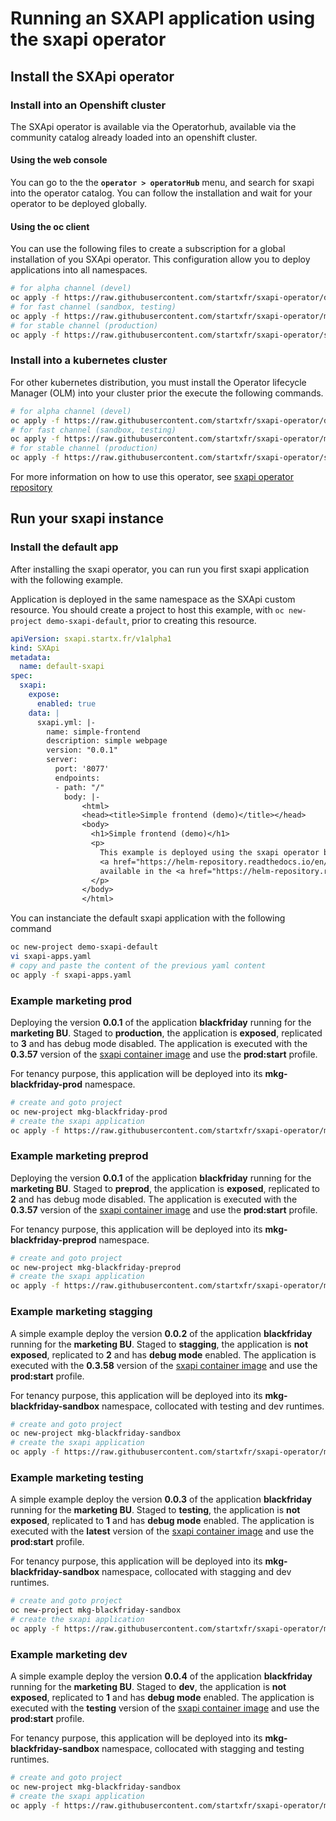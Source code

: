 # Running an SXAPI application using the sxapi operator

## Install the SXApi operator

### Install into an Openshift cluster

The SXApi operator is available via the Operatorhub, available via the community catalog already loaded into an openshift cluster.

#### Using the web console

You can go to the the **`operator > operatorHub`** menu, and search for sxapi into the operator catalog. You can follow
the installation and wait for your operator to be deployed globally.

#### Using the oc client

You can use the following files to create a subscription for a global installation of you SXApi operator. This configuration
allow you to deploy applications into all namespaces.

```bash
# for alpha channel (devel)
oc apply -f https://raw.githubusercontent.com/startxfr/sxapi-operator/devel/load-sub.yaml
# for fast channel (sandbox, testing)
oc apply -f https://raw.githubusercontent.com/startxfr/sxapi-operator/main/load-sub.yaml
# for stable channel (production)
oc apply -f https://raw.githubusercontent.com/startxfr/sxapi-operator/stable/load-sub.yaml
```

### Install into a kubernetes cluster

For other kubernetes distribution, you must install the Operator lifecycle Manager (OLM) into your cluster prior the execute the following commands.

```bash
# for alpha channel (devel)
oc apply -f https://raw.githubusercontent.com/startxfr/sxapi-operator/devel/load-catalog.yaml
# for fast channel (sandbox, testing)
oc apply -f https://raw.githubusercontent.com/startxfr/sxapi-operator/main/load-catalog.yaml
# for stable channel (production)
oc apply -f https://raw.githubusercontent.com/startxfr/sxapi-operator/stable/load-catalog.yaml
```

For more information on how to use this operator, see [sxapi operator repository](https://github.com/startxfr/sxapi-operator)

## Run your sxapi instance

### Install the default app

After installing the sxapi operator, you can run you first sxapi application with the following example.

Application is deployed in the same namespace as the SXApi custom resource. You should create a project
to host this example, with ```oc new-project demo-sxapi-default```, prior to creating this resource.

```yaml
apiVersion: sxapi.startx.fr/v1alpha1
kind: SXApi
metadata:
  name: default-sxapi
spec:
  sxapi:
    expose:
      enabled: true
    data: |
      sxapi.yml: |-
        name: simple-frontend
        description: simple webpage
        version: "0.0.1"
        server:
          port: '8077'
          endpoints:
          - path: "/"
            body: |-
                <html>
                <head><title>Simple frontend (demo)</title></head>
                <body>
                  <h1>Simple frontend (demo)</h1>
                  <p>
                    This example is deployed using the sxapi operator based on the 
                    <a href="https://helm-repository.readthedocs.io/en/latest/charts/sxapi.html" target="_blank">sxapi chart</a>
                    available in the <a href="https://helm-repository.readthedocs.io" target="_blank">startx helm repository</a>. 
                  </p>
                </body>
                </html>
```

You can instanciate the default sxapi application with the following command

```bash
oc new-project demo-sxapi-default
vi sxapi-apps.yaml
# copy and paste the content of the previous yaml content
oc apply -f sxapi-apps.yaml
```

### Example marketing prod

Deploying the version **0.0.1** of the application **blackfriday** running for the **marketing BU**.
Staged to **production**, the application is **exposed**, replicated to **3** and has debug mode disabled.
The application is executed with the **0.3.57** version of the [sxapi container image](https://hub.docker.com/r/startx/sxapi)
and use the **prod:start** profile.

For tenancy purpose, this application will be deployed into its **mkg-blackfriday-prod** namespace.

```bash
# create and goto project
oc new-project mkg-blackfriday-prod
# create the sxapi application
oc apply -f https://raw.githubusercontent.com/startxfr/sxapi-operator/main/config/samples/marketing-blackfriday-prod.yaml
```

### Example marketing preprod

Deploying the version **0.0.1** of the application **blackfriday** running for the **marketing BU**.
Staged to **preprod**, the application is **exposed**, replicated to **2** and has debug mode disabled.
The application is executed with the **0.3.57** version of the [sxapi container image](https://hub.docker.com/r/startx/sxapi)
and use the **prod:start** profile.

For tenancy purpose, this application will be deployed into its **mkg-blackfriday-preprod** namespace.

```bash
# create and goto project
oc new-project mkg-blackfriday-preprod
# create the sxapi application
oc apply -f https://raw.githubusercontent.com/startxfr/sxapi-operator/main/config/samples/marketing-blackfriday-prod.yaml
```

### Example marketing stagging

A simple example deploy the version **0.0.2** of the application **blackfriday** running for the **marketing BU**.
Staged to **stagging**, the application is **not exposed**, replicated to **2** and has **debug mode** enabled.
The application is executed with the **0.3.58** version of the [sxapi container image](https://hub.docker.com/r/startx/sxapi)
and use the **prod:start** profile.

For tenancy purpose, this application will be deployed into its **mkg-blackfriday-sandbox** namespace, collocated with testing and dev
runtimes.

```bash
# create and goto project
oc new-project mkg-blackfriday-sandbox
# create the sxapi application
oc apply -f https://raw.githubusercontent.com/startxfr/sxapi-operator/main/config/samples/marketing-blackfriday-stagging.yaml
```

### Example marketing testing

A simple example deploy the version **0.0.3** of the application **blackfriday** running for the **marketing BU**.
Staged to **testing**, the application is **not exposed**, replicated to **1** and has **debug mode** enabled.
The application is executed with the **latest** version of the [sxapi container image](https://hub.docker.com/r/startx/sxapi)
and use the **prod:start** profile.

For tenancy purpose, this application will be deployed into its **mkg-blackfriday-sandbox** namespace, collocated with stagging and dev
runtimes.

```bash
# create and goto project
oc new-project mkg-blackfriday-sandbox
# create the sxapi application
oc apply -f https://raw.githubusercontent.com/startxfr/sxapi-operator/main/config/samples/marketing-blackfriday-testing.yaml
```

### Example marketing dev

A simple example deploy the version **0.0.4** of the application **blackfriday** running for the **marketing BU**.
Staged to **dev**, the application is **not exposed**, replicated to **1** and has **debug mode** enabled.
The application is executed with the **testing** version of the [sxapi container image](https://hub.docker.com/r/startx/sxapi)
and use the **prod:start** profile.

For tenancy purpose, this application will be deployed into its **mkg-blackfriday-sandbox** namespace, collocated with stagging and testing
runtimes.

```bash
# create and goto project
oc new-project mkg-blackfriday-sandbox
# create the sxapi application
oc apply -f https://raw.githubusercontent.com/startxfr/sxapi-operator/main/config/samples/marketing-blackfriday-dev.yaml
```
